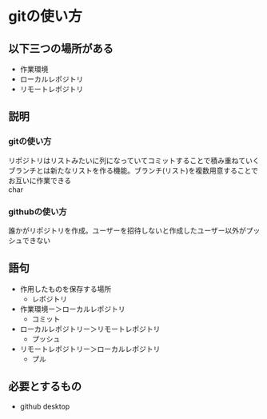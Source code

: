 # gitの使い方
## 以下三つの場所がある
- 作業環境
- ローカルレポジトリ
- リモートレポジトリ
## 説明
### gitの使い方
リポジトリはリストみたいに列になっていてコミットすることで積み重ねていく<br>ブランチとは新たなリストを作る機能。ブランチ(リスト)を複数用意することでお互いに作業できる<br>char
### githubの使い方
誰かがリポジトリを作成。ユーザーを招待しないと作成したユーザー以外がプッシュできない
## 語句
- 作用したものを保存する場所
  - レポジトリ
- 作業環境ー＞ローカルレポジトリ
  - コミット
- ローカルレポジトリー＞リモートレポジトリ
  - プッシュ
- リモートレポジトリー＞ローカルレポジトリ
  - プル
## 必要とするもの
- github desktop